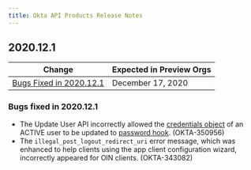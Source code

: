 ```yaml
---
title: Okta API Products Release Notes
---
```


## 2020.12.1

| Change                                            | Expected in Preview Orgs |
| ------------------------------------------------- | ------------------------ |
| [Bugs Fixed in 2020.12.1](#bugs-fixed-in-2020-12-1) | December 17, 2020         |

### Bugs fixed in 2020.12.1

* The Update User API incorrectly allowed the [credentials object](/docs/reference/api/users/#credentials-object) of an ACTIVE user to be updated to [password hook](/docs/reference/api/users/#password-object). (OKTA-350956)
* The `illegal_post_logout_redirect_uri` error message, which was enhanced to help clients using the app client configuration wizard, incorrectly appeared for OIN clients. (OKTA-343082)
